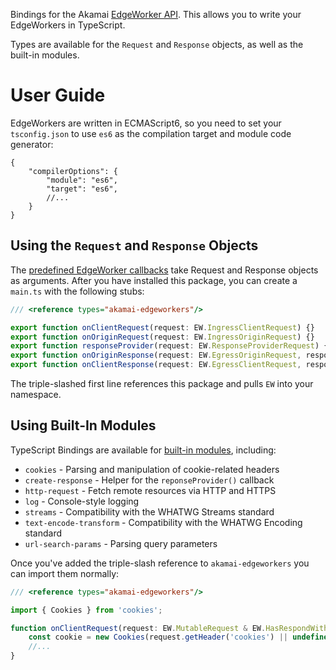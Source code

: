 Bindings for the Akamai [EdgeWorker API]. This allows you to write
your EdgeWorkers in TypeScript.

Types are available for the `Request` and `Response` objects, as well as the
built-in modules.

# User Guide

EdgeWorkers are written in ECMAScript6, so you need to set your
`tsconfig.json` to use `es6` as the compilation target and module
code generator:

```json5
{
    "compilerOptions": {
        "module": "es6",
        "target": "es6",
        //...
    }
}
```

## Using the `Request` and `Response` Objects

The [predefined EdgeWorker callbacks] take Request and Response objects as
arguments. After you have installed this package, you can create a `main.ts`
with the following stubs:

```typescript
/// <reference types="akamai-edgeworkers"/>

export function onClientRequest(request: EW.IngressClientRequest) {}
export function onOriginRequest(request: EW.IngressOriginRequest) {}
export function responseProvider(request: EW.ResponseProviderRequest) {}
export function onOriginResponse(request: EW.EgressOriginRequest, response: EW.EgressOriginResponse) {}
export function onClientResponse(request: EW.EgressClientRequest, response: EW.EgressClientResponse) {}
```

The triple-slashed first line references this package and pulls `EW` into your
namespace.

## Using Built-In Modules

TypeScript Bindings are available for [built-in modules], including:
* `cookies` - Parsing and manipulation of cookie-related headers
* `create-response` - Helper for the `reponseProvider()` callback
* `http-request` - Fetch remote resources via HTTP and HTTPS
* `log` - Console-style logging
* `streams` - Compatibility with the WHATWG Streams standard
* `text-encode-transform` - Compatibility with the WHATWG Encoding standard
* `url-search-params` - Parsing query parameters

Once you've added the triple-slash reference to `akamai-edgeworkers`
you can import them normally:

```typescript
/// <reference types="akamai-edgeworkers"/>

import { Cookies } from 'cookies';

function onClientRequest(request: EW.MutableRequest & EW.HasRespondWith) {
    const cookie = new Cookies(request.getHeader('cookies') || undefined);
    //...
}
```

[EdgeWorker API]: https://learn.akamai.com/en-us/webhelp/edgeworkers/edgeworkers-user-guide/GUID-14077BCA-0D9F-422C-8273-2F3E37339D5B.html
[predefined EdgeWorker callbacks]: https://developer.akamai.com/api/web_performance/edgeworkers/v1.html#edgeworkersbundleformat
[built-in modules]: https://learn.akamai.com/en-us/webhelp/edgeworkers/edgeworkers-user-guide/GUID-96AA837C-30A3-4825-9756-DE5C7C78D82C.html